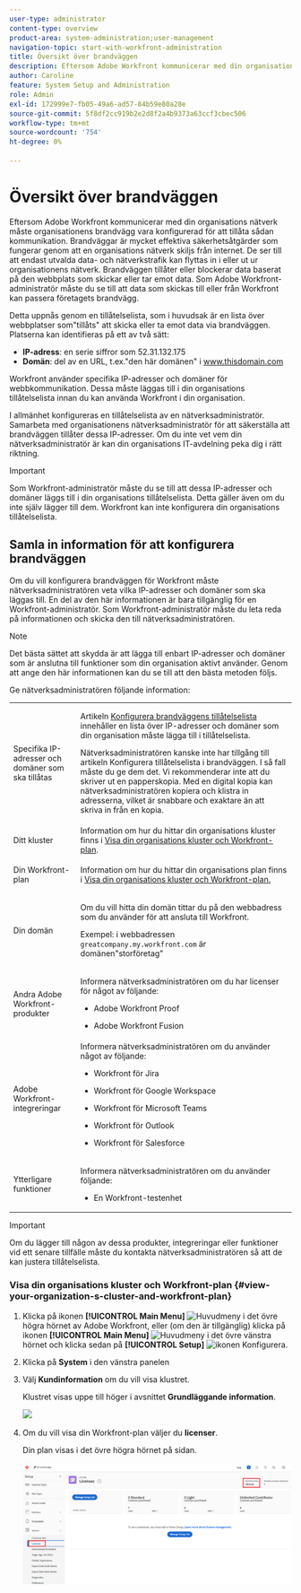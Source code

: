 ```yaml
---
user-type: administrator
content-type: overview
product-area: system-administration;user-management
navigation-topic: start-with-workfront-administration
title: Översikt över brandväggen
description: Eftersom Adobe Workfront kommunicerar med din organisations nätverk måste organisationens brandvägg vara konfigurerad för att tillåta sådan kommunikation. Brandväggar är mycket effektiva säkerhetsåtgärder som fungerar genom att en organisations nätverk skiljs från internet. De ser till att endast utvalda data- och nätverkstrafik kan flyttas in i eller ut ur organisationens nätverk. Brandväggen tillåter eller blockerar data baserat på den webbplats som skickar eller tar emot data. Som Adobe Workfront-administratör måste du se till att data som skickas till eller från Workfront kan passera företagets brandvägg.
author: Caroline
feature: System Setup and Administration
role: Admin
exl-id: 172999e7-fb05-49a6-ad57-84b59e80a28e
source-git-commit: 5f8df2cc919b2e2d8f2a4b9373a63ccf3cbec506
workflow-type: tm+mt
source-wordcount: '754'
ht-degree: 0%

---
```


# Översikt över brandväggen

Eftersom Adobe Workfront kommunicerar med din organisations nätverk måste organisationens brandvägg vara konfigurerad för att tillåta sådan kommunikation. Brandväggar är mycket effektiva säkerhetsåtgärder som fungerar genom att en organisations nätverk skiljs från internet. De ser till att endast utvalda data- och nätverkstrafik kan flyttas in i eller ut ur organisationens nätverk. Brandväggen tillåter eller blockerar data baserat på den webbplats som skickar eller tar emot data. Som Adobe Workfront-administratör måste du se till att data som skickas till eller från Workfront kan passera företagets brandvägg.

Detta uppnås genom en tillåtelselista, som i huvudsak är en lista över webbplatser som&quot;tillåts&quot; att skicka eller ta emot data via brandväggen. Platserna kan identifieras på ett av två sätt:

* **IP-adress**: en serie siffror som 52.31.132.175
* **Domän**: del av en URL, t.ex.&quot;den här domänen&quot; i www.thisdomain.com

Workfront använder specifika IP-adresser och domäner för webbkommunikation. Dessa måste läggas till i din organisations tillåtelselista innan du kan använda Workfront i din organisation.

I allmänhet konfigureras en tillåtelselista av en nätverksadministratör. Samarbeta med organisationens nätverksadministratör för att säkerställa att brandväggen tillåter dessa IP-adresser. Om du inte vet vem din nätverksadministratör är kan din organisations IT-avdelning peka dig i rätt riktning.

>[!IMPORTANT]
>
>Som Workfront-administratör måste du se till att dessa IP-adresser och domäner läggs till i din organisations tillåtelselista. Detta gäller även om du inte själv lägger till dem. Workfront kan inte konfigurera din organisations tillåtelselista.

## Samla in information för att konfigurera brandväggen

Om du vill konfigurera brandväggen för Workfront måste nätverksadministratören veta vilka IP-adresser och domäner som ska läggas till. En del av den här informationen är bara tillgänglig för en Workfront-administratör. Som Workfront-administratör måste du leta reda på informationen och skicka den till nätverksadministratören.

>[!NOTE]
>
>Det bästa sättet att skydda är att lägga till enbart IP-adresser och domäner som är anslutna till funktioner som din organisation aktivt använder. Genom att ange den här informationen kan du se till att den bästa metoden följs.

Ge nätverksadministratören följande information:

<table style="table-layout:auto"> 
 <col> 
 <col> 
 <tbody> 
  <tr> 
   <td role="rowheader">Specifika IP-adresser och domäner som ska tillåtas</td> 
   <td> <p>Artikeln <a href="../../administration-and-setup/get-started-wf-administration/configure-your-firewall.md" class="MCXref xref">Konfigurera brandväggens tillåtelselista</a> innehåller en lista över IP-adresser och domäner som din organisation måste lägga till i tillåtelselista. </p> <p>Nätverksadministratören kanske inte har tillgång till artikeln Konfigurera tillåtelselista i brandväggen. I så fall måste du ge dem det. Vi rekommenderar inte att du skriver ut en papperskopia. Med en digital kopia kan nätverksadministratören kopiera och klistra in adresserna, vilket är snabbare och exaktare än att skriva in från en kopia.</p> </td> 
  </tr> 
  <tr> 
   <td role="rowheader">Ditt kluster</td> 
   <td>Information om hur du hittar din organisations kluster finns i <a href="#view-your-organization-s-cluster-and-workfront-plan" class="MCXref xref">Visa din organisations kluster och Workfront-plan</a>.</td> 
  </tr> 
  <tr> 
   <td role="rowheader">Din Workfront-plan</td> 
   <td> <p>Information om hur du hittar din organisations plan finns i <a href="#view-your-organization-s-cluster-and-workfront-plan" class="MCXref xref">Visa din organisations kluster och Workfront-plan.</a></p> </td> 
  </tr> 
  <tr> 
   <td role="rowheader">Din domän</td> 
   <td> <p>Om du vill hitta din domän tittar du på den webbadress som du använder för att ansluta till Workfront.</p> <p>Exempel: i webbadressen <code>greatcompany.my.workfront.com</code> är domänen"storföretag"</p> </td> 
  </tr> 
  <tr> 
   <td role="rowheader">Andra Adobe Workfront-produkter</td> 
   <td> <p>Informera nätverksadministratören om du har licenser för något av följande:</p> 
    <ul> 
     <li> <p>Adobe Workfront Proof</p> </li> 
     <li> <p>Adobe Workfront Fusion </p> </li> 
    </ul> </td> 
  </tr> 
  <tr> 
   <td role="rowheader">Adobe Workfront-integreringar</td> 
   <td>Informera nätverksadministratören om du använder något av följande:
    <ul>
     <li><p>Workfront för Jira</p></li>
     <li><p>Workfront för Google Workspace</p></li>
     <li><p>Workfront för Microsoft Teams</p></li>
     <li><p>Workfront för Outlook</p></li>
     <li><p>Workfront för Salesforce</p></li>
    </ul></td> 
  </tr> 
  <tr> 
   <td role="rowheader">Ytterligare funktioner</td> 
   <td> <p>Informera nätverksadministratören om du använder följande:</p> 
    <ul> 
     <li> <p>En Workfront-testenhet</p> </li> 
    </ul> </td>
  </tr> 
 </tbody> 
</table>

>[!IMPORTANT]
>
>Om du lägger till någon av dessa produkter, integreringar eller funktioner vid ett senare tillfälle måste du kontakta nätverksadministratören så att de kan justera tillåtelselista.

### Visa din organisations kluster och Workfront-plan {#view-your-organization-s-cluster-and-workfront-plan}

1. Klicka på ikonen **[!UICONTROL Main Menu]** ![Huvudmeny](/help/_includes/assets/main-menu-icon.png) i det övre högra hörnet av Adobe Workfront, eller (om den är tillgänglig) klicka på ikonen **[!UICONTROL Main Menu]** ![Huvudmeny](/help/_includes/assets/main-menu-icon-left-nav.png) i det övre vänstra hörnet och klicka sedan på **[!UICONTROL Setup]** ![ikonen Konfigurera](/help/_includes/assets/gear-icon-setup.png).

1. Klicka på **System** i den vänstra panelen
1. Välj **Kundinformation** om du vill visa klustret.

   Klustret visas uppe till höger i avsnittet **Grundläggande information**.

   ![](assets/locate-cluster.png)

1. Om du vill visa din Workfront-plan väljer du **licenser**.

   Din plan visas i det övre högra hörnet på sidan.

   ![](assets/locate-plan.png)

